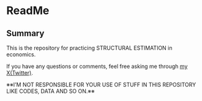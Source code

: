 # ReadMe

## Summary

This is the repository for practicing STRUCTURAL ESTIMATION in economics.  

If you have any questions or comments, feel free asking me through [my X(Twitter)](https://twitter.com/Anti_Auctoritas).  

※※I'M NOT RESPONSIBLE FOR YOUR USE OF STUFF IN THIS REPOSITORY LIKE CODES, DATA AND SO ON.※※ 
